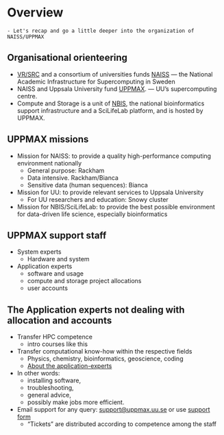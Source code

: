 # Overview

```{objectives}
- Let's recap and go a little deeper into the organization of NAISS/UPPMAX

```
    
## Organisational orienteering

- [VR/SRC](https://www.vr.se/english.html) and a consortium of universities funds [NAISS](http://www.naiss.se) — the National Academic Infrastructure for Supercomputing in Sweden 
- NAISS and Uppsala University fund [UPPMAX](http://uppmax.uu.se). — UU’s supercomputing centre.
- Compute and Storage is a unit of [NBIS](https://nbis.se/), the national bioinformatics support infrastructure and a SciLifeLab platform, and is hosted by UPPMAX.
    
## UPPMAX missions
- Mission for NAISS: to provide a quality high-performance computing environment nationally
  - General purpose: Rackham
  - Data intensive. Rackham/Bianca
  - Sensitive data (human sequences): Bianca
- Mission for UU: to provide relevant services to Uppsala University
  - For UU researchers and education: Snowy cluster
- Mission for NBIS/SciLifeLab: to provide the best possible environment for data-driven life science, especially bioinformatics

## UPPMAX support staff

- System experts
  - Hardware and system
- Application experts
  - software and usage
  - compute and storage project allocations
  - user accounts

## The Application experts not dealing with allocation and accounts

- Transfer HPC competence
  - intro courses like this
- Transfer computational know-how within the respective fields
  - Physics, chemistry, bioinformatics, geoscience, coding
  - [About the application-experts](https://www.uppmax.uu.se/about-us/application-experts/)
- In other words:
  - installing software,
  - troubleshooting,
  - general advice,
  - possibly make jobs more efficient.
- Email support for any query: [support@uppmax.uu.se](mailto:support@uppmax.uu.se) or use [support form](https://supr.naiss.se/support/)
  - “Tickets” are distributed according to competence among the staff

